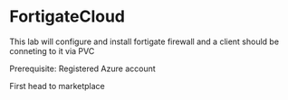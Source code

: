 # FortigateCloud

This lab will configure and install fortigate firewall and a client should be conneting to it via PVC

Prerequisite: Registered Azure account

First head to marketplace
